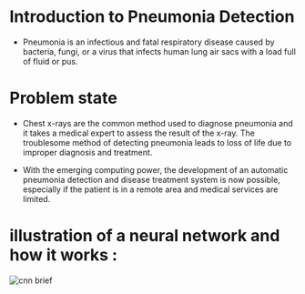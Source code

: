 # Introduction to Pneumonia Detection
- Pneumonia is an infectious and fatal respiratory disease caused by bacteria, fungi, or a virus that infects human lung air sacs with a load full of fluid or pus.
# Problem state
- Chest x-rays are the common method used to diagnose pneumonia and it takes a medical expert to assess the result of the x-ray. The troublesome method of detecting pneumonia leads to loss of life due to improper diagnosis and treatment.

- With the emerging computing power, the development of an automatic pneumonia detection and disease treatment system is now possible, especially if the patient is in a remote area and medical services are limited.

# illustration of a neural network and how it works :

![cnn brief](https://user-images.githubusercontent.com/104658866/197760731-de68284e-6ddb-442e-ab2d-1b133aca5cdd.png)
